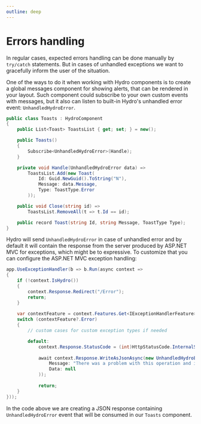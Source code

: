 ```yaml
---
outline: deep
---
```


# Errors handling

In regular cases, expected errors handling can be done manually by `try/catch` statements.
But in cases of unhandled exceptions we want to gracefully inform the user of the situation.

One of the ways to do it when working with Hydro components is to create a global messages
component for showing alerts, that can be rendered in your layout. Such component could
subscribe to your own custom events with messages, but it also can listen to built-in
Hydro's unhandled error event: `UnhandledHydroError`.

```c#
public class Toasts : HydroComponent
{
    public List<Toast> ToastsList { get; set; } = new();

    public Toasts()
    {
        Subscribe<UnhandledHydroError>(Handle);
    }

    private void Handle(UnhandledHydroError data) =>
        ToastsList.Add(new Toast(
            Id: Guid.NewGuid().ToString("N"),
            Message: data.Message,
            Type: ToastType.Error
        ));

    public void Close(string id) =>
        ToastsList.RemoveAll(t => t.Id == id);

    public record Toast(string Id, string Message, ToastType Type);
}
```

Hydro will send `UnhandledHydroError` in case of unhandled error and by default
it will contain the response from the server produced by ASP.NET MVC for exceptions,
which might be to expressive. To customize that you can configure the ASP.NET MVC exception
handling:

```c#
app.UseExceptionHandler(b => b.Run(async context =>
{
    if (!context.IsHydro())
    {
        context.Response.Redirect("/Error");
        return;
    }
    
    var contextFeature = context.Features.Get<IExceptionHandlerFeature>();
    switch (contextFeature?.Error)
    {
        // custom cases for custom exception types if needed

        default:
            context.Response.StatusCode = (int)HttpStatusCode.InternalServerError;
           
            await context.Response.WriteAsJsonAsync(new UnhandledHydroError(
                Message: "There was a problem with this operation and it wasn't finished",
                Data: null
            ));
            
            return;
    }
}));
```

In the code above we are creating a JSON response containing `UnhandledHydroError` event that
will be consumed in our `Toasts` component.